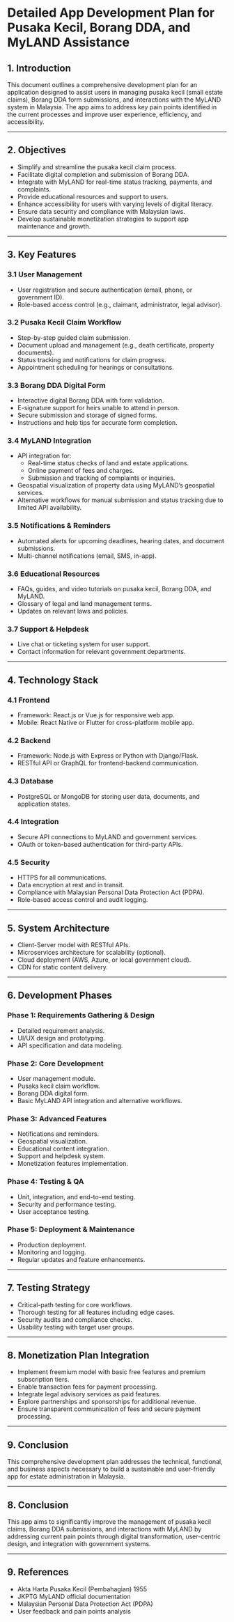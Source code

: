 # Detailed App Development Plan for Pusaka Kecil, Borang DDA, and MyLAND Assistance

## 1. Introduction
This document outlines a comprehensive development plan for an application designed to assist users in managing pusaka kecil (small estate claims), Borang DDA form submissions, and interactions with the MyLAND system in Malaysia. The app aims to address key pain points identified in the current processes and improve user experience, efficiency, and accessibility.

---

## 2. Objectives
- Simplify and streamline the pusaka kecil claim process.
- Facilitate digital completion and submission of Borang DDA.
- Integrate with MyLAND for real-time status tracking, payments, and complaints.
- Provide educational resources and support to users.
- Enhance accessibility for users with varying levels of digital literacy.
- Ensure data security and compliance with Malaysian laws.
- Develop sustainable monetization strategies to support app maintenance and growth.

---

## 3. Key Features

### 3.1 User Management
- User registration and secure authentication (email, phone, or government ID).
- Role-based access control (e.g., claimant, administrator, legal advisor).

### 3.2 Pusaka Kecil Claim Workflow
- Step-by-step guided claim submission.
- Document upload and management (e.g., death certificate, property documents).
- Status tracking and notifications for claim progress.
- Appointment scheduling for hearings or consultations.

### 3.3 Borang DDA Digital Form
- Interactive digital Borang DDA with form validation.
- E-signature support for heirs unable to attend in person.
- Secure submission and storage of signed forms.
- Instructions and help tips for accurate form completion.

### 3.4 MyLAND Integration
- API integration for:
  - Real-time status checks of land and estate applications.
  - Online payment of fees and charges.
  - Submission and tracking of complaints or inquiries.
- Geospatial visualization of property data using MyLAND’s geospatial services.
- Alternative workflows for manual submission and status tracking due to limited API availability.

### 3.5 Notifications & Reminders
- Automated alerts for upcoming deadlines, hearing dates, and document submissions.
- Multi-channel notifications (email, SMS, in-app).

### 3.6 Educational Resources
- FAQs, guides, and video tutorials on pusaka kecil, Borang DDA, and MyLAND.
- Glossary of legal and land management terms.
- Updates on relevant laws and policies.

### 3.7 Support & Helpdesk
- Live chat or ticketing system for user support.
- Contact information for relevant government departments.

---

## 4. Technology Stack

### 4.1 Frontend
- Framework: React.js or Vue.js for responsive web app.
- Mobile: React Native or Flutter for cross-platform mobile app.

### 4.2 Backend
- Framework: Node.js with Express or Python with Django/Flask.
- RESTful API or GraphQL for frontend-backend communication.

### 4.3 Database
- PostgreSQL or MongoDB for storing user data, documents, and application states.

### 4.4 Integration
- Secure API connections to MyLAND and government services.
- OAuth or token-based authentication for third-party APIs.

### 4.5 Security
- HTTPS for all communications.
- Data encryption at rest and in transit.
- Compliance with Malaysian Personal Data Protection Act (PDPA).
- Role-based access control and audit logging.

---

## 5. System Architecture

- Client-Server model with RESTful APIs.
- Microservices architecture for scalability (optional).
- Cloud deployment (AWS, Azure, or local government cloud).
- CDN for static content delivery.

---

## 6. Development Phases

### Phase 1: Requirements Gathering & Design
- Detailed requirement analysis.
- UI/UX design and prototyping.
- API specification and data modeling.

### Phase 2: Core Development
- User management module.
- Pusaka kecil claim workflow.
- Borang DDA digital form.
- Basic MyLAND API integration and alternative workflows.

### Phase 3: Advanced Features
- Notifications and reminders.
- Geospatial visualization.
- Educational content integration.
- Support and helpdesk system.
- Monetization features implementation.

### Phase 4: Testing & QA
- Unit, integration, and end-to-end testing.
- Security and performance testing.
- User acceptance testing.

### Phase 5: Deployment & Maintenance
- Production deployment.
- Monitoring and logging.
- Regular updates and feature enhancements.

---

## 7. Testing Strategy

- Critical-path testing for core workflows.
- Thorough testing for all features including edge cases.
- Security audits and compliance checks.
- Usability testing with target user groups.

---

## 8. Monetization Plan Integration

- Implement freemium model with basic free features and premium subscription tiers.
- Enable transaction fees for payment processing.
- Integrate legal advisory services as paid features.
- Explore partnerships and sponsorships for additional revenue.
- Ensure transparent communication of fees and secure payment processing.

---

## 9. Conclusion

This comprehensive development plan addresses the technical, functional, and business aspects necessary to build a sustainable and user-friendly app for estate administration in Malaysia.


---

## 8. Conclusion

This app aims to significantly improve the management of pusaka kecil claims, Borang DDA submissions, and interactions with MyLAND by addressing current pain points through digital transformation, user-centric design, and integration with government systems.

---

## 9. References

- Akta Harta Pusaka Kecil (Pembahagian) 1955
- JKPTG MyLAND official documentation
- Malaysian Personal Data Protection Act (PDPA)
- User feedback and pain points analysis
